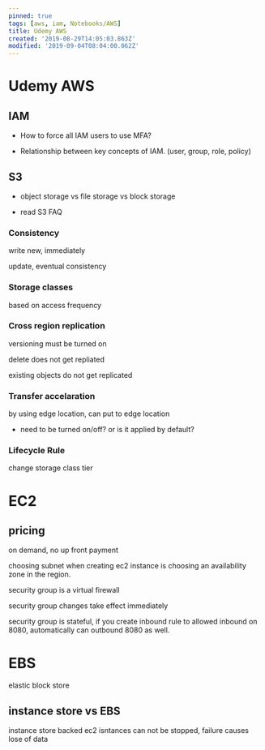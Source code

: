 ```yaml
---
pinned: true
tags: [aws, iam, Notebooks/AWS]
title: Udemy AWS
created: '2019-08-29T14:05:03.863Z'
modified: '2019-09-04T08:04:00.062Z'
---
```


# Udemy AWS

## IAM

* How to force all IAM users to use MFA?

* Relationship between key concepts of IAM. (user, group, role, policy)

## S3

* object storage vs file storage vs block storage

* read S3 FAQ

### Consistency

write new, immediately

update, eventual consistency

### Storage classes

based on access frequency

### Cross region replication

versioning must be turned on

delete does not get repliated

existing objects do not get replicated

### Transfer accelaration

by using edge location, can put to edge location

* need to be turned on/off? or is it applied by default?

### Lifecycle Rule

change storage class tier

# EC2

## pricing

on demand, no up front payment

choosing subnet when creating ec2 instance is choosing an availability zone in the region.

security group is a virtual firewall

security group changes take effect immediately

security group is stateful, if you create inbound rule to allowed inbound on 8080, automatically can outbound 8080 as well.

# EBS

elastic block store

## instance store vs EBS

instance store backed ec2 isntances can not be stopped, failure causes lose of data

